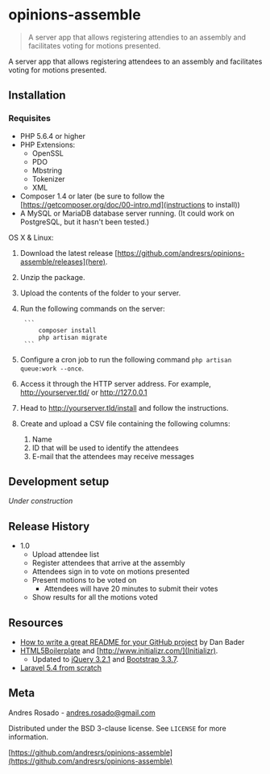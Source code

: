 # opinions-assemble
> A server app that allows registering attendies to an assembly and facilitates voting for motions presented.

A server app that allows registering attendees to an assembly and facilitates voting for motions presented.

## Installation

### Requisites

* PHP 5.6.4 or higher
* PHP Extensions:
	* OpenSSL
	* PDO
	* Mbstring
	* Tokenizer
	* XML
* Composer 1.4 or later (be sure to follow the [https://getcomposer.org/doc/00-intro.md](instructions to install))
* A MySQL or MariaDB database server running. (It could work on PostgreSQL, but it hasn't been tested.)

OS X & Linux:

1. Download the latest release [https://github.com/andresrs/opinions-assemble/releases](here).
1. Unzip the package.
1. Upload the contents of the folder to your server.
1. Run the following commands on the server:

		```
			composer install
			php artisan migrate
		```

1. Configure a cron job to run the following command `php artisan queue:work --once`.
1. Access it through the HTTP server address. For example, http://yourserver.tld/ or http://127.0.0.1
1. Head to http://yourserver.tld/install and follow the instructions.
1. Create and upload a CSV file containing the following columns:
	1. Name
	2. ID that will be used to identify the attendees
	3. E-mail that the attendees may receive messages

## Development setup

*Under construction*

## Release History

* 1.0
    * Upload attendee list
	* Register attendees that arrive at the assembly
	* Attendees sign in to vote on motions presented
	* Present motions to be voted on
		* Attendees will have 20 minutes to submit their votes
	* Show results for all the motions voted

## Resources

* [How to write a great README for your GitHub project](https://dbader.org/blog/write-a-great-readme-for-your-github-project) by Dan Bader
* [HTML5Boilerplate](https://html5boilerplate.com/) and [http://www.initializr.com/](Initializr).
	* Updated to [jQuery 3.2.1](https://jquery.com/) and [Bootstrap 3.3.7](http://getbootstrap.com/).
* [Laravel 5.4 from scratch](https://laracasts.com/series/laravel-from-scratch-2017/)

## Meta

Andres Rosado - andres.rosado@gmail.com

Distributed under the BSD 3-clause license. See ``LICENSE`` for more information.

[https://github.com/andresrs/opinions-assemble](https://github.com/andresrs/opinions-assemble)
